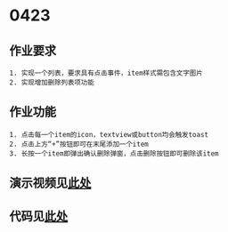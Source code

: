 # 0423 

## 作业要求
```
1. 实现一个列表，要求具有点击事件，item样式需包含文字图片
2. 实现增加删除列表项功能
```

## 作业功能
```
1. 点击每一个item的icon，textview或button均会触发toast
2. 点击上方“+”按钮即可在末尾添加一个item
3. 长按一个item即弹出确认删除弹窗，点击删除按钮即可删除该item
```

## 演示视频见[此处](./作业演示视频0423.mp4)
## 代码见[此处](../../app/src/main/java/com/example/work_liuchangxu/work_0423)